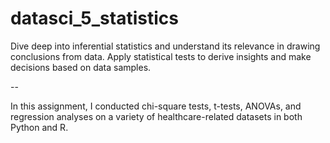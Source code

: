 # datasci_5_statistics

Dive deep into inferential statistics and understand its relevance in drawing conclusions from data. Apply statistical tests to derive insights and make decisions based on data samples.

--

In this assignment, I conducted chi-square tests, t-tests, ANOVAs, and regression analyses on a variety of healthcare-related datasets in both Python and R.

